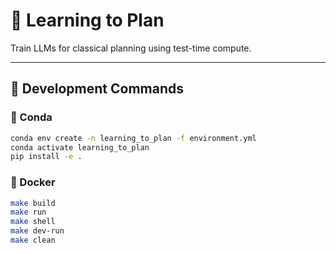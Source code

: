 # 🧠 Learning to Plan

Train LLMs for classical planning using test-time compute.

---

## 🔧 Development Commands

### 🐍 Conda

```bash
conda env create -n learning_to_plan -f environment.yml
conda activate learning_to_plan
pip install -e .
```


### 🐳 Docker

```bash
make build
make run
make shell
make dev-run
make clean
```

